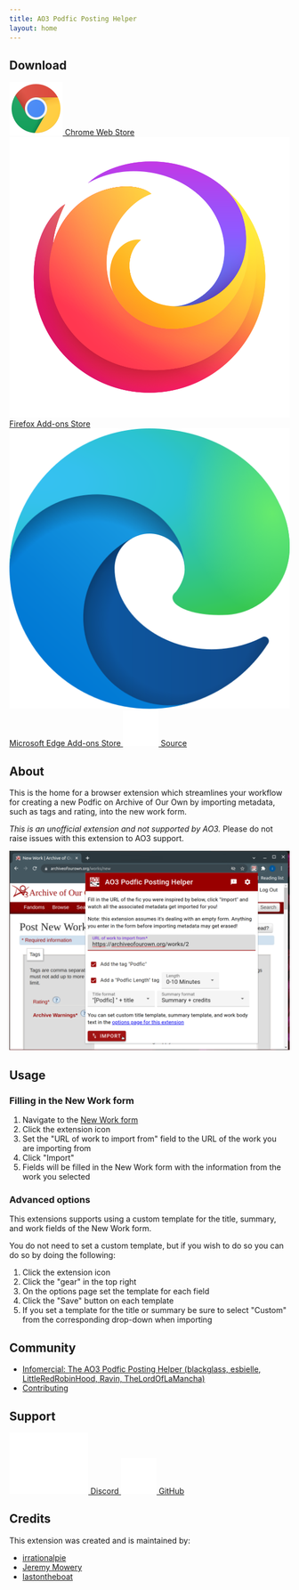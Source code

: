 ```yaml
---
title: AO3 Podfic Posting Helper
layout: home
---
```


## Download

<a href="https://chrome.google.com/webstore/detail/ao3-podfic-posting-helper/liceoplaldpcfdkndimfppgdcbophgma?utm_source=github&utm_medium=web&utm_campaign=github_pages"
    target="_blank" rel="noopener" class="btn">
    <img alt="" role="presentation" src="/assets/img/chrome-logo.svg" class="logo">
    Chrome Web Store
</a>
<a href="https://addons.mozilla.org/en-US/firefox/addon/ao3-podfic-posting-helper/" target="_blank" rel="noopener"
    class="btn">
    <img alt="" role="presentation" src="/assets/img/firefox-logo.svg" class="logo">
    Firefox Add-ons Store
</a>
<a href="https://microsoftedge.microsoft.com/addons/detail/ao3-podfic-posting-helper/bhggifekpnmhgpnpgngnfkfjdehlfaoj" target="_blank" rel="noopener"
    class="btn">
    <img alt="" role="presentation" src="/assets/img/edge-logo.svg" class="logo">
    Microsoft Edge Add-ons Store
</a>
<a href="https://github.com/LazyCats-dev/ao3-podfic-posting-helper/releases" target="_blank" rel="noopener" class="btn">
    <img alt="" role="presentation" src="/assets/img/github-logo.png" class="logo"> Source
</a>

## About

This is the home for a browser extension which streamlines your workflow for creating a new Podfic
on Archive of Our Own by importing metadata, such as tags and rating, into the new work form.

_This is an unofficial extension and not supported by AO3._ Please do not raise issues with this
extension to AO3 support.

![Extension demo](https://raw.githubusercontent.com/LazyCats-dev/ao3-podfic-posting-helper/main/images/pop-up-screen-shot.png)

## Usage

### Filling in the New Work form

1. Navigate to the [New Work form](https://archiveofourown.org/works/new)
2. Click the extension icon
3. Set the "URL of work to import from" field to the URL of the work you are importing from
4. Click "Import"
5. Fields will be filled in the New Work form with the information from the work you selected

### Advanced options

This extensions supports using a custom template for the title, summary, and work fields of the New Work form.

You do not need to set a custom template, but if you wish to do so you can do so by doing the following:

1. Click the extension icon
2. Click the "gear" in the top right
3. On the options page set the template for each field
4. Click the "Save" button on each template
5. If you set a template for the title or summary be sure to select "Custom" from the corresponding drop-down when importing

## Community

* [Infomercial: The AO3 Podfic Posting Helper (blackglass, esbielle, LittleRedRobinHood, Ravin, TheLordOfLaMancha)](https://archiveofourown.org/works/44137485)
* [Contributing](https://github.com/LazyCats-dev/ao3-podfic-posting-helper/blob/main/CONTRIBUTING.md)

## Support

<a href="https://discord.gg/rhynWjrCw2"
    target="_blank" rel="noopener" class="btn">
    <img alt="" role="presentation" src="/assets/img/discord-logo.svg" class="logo">
    Discord
</a>
<a href="https://github.com/LazyCats-dev/ao3-podfic-posting-helper/issues/new" target="_blank" rel="noopener"
    class="btn">
    <img alt="" role="presentation" src="/assets/img/github-logo.png" class="logo">
    GitHub
</a>

## Credits

This extension was created and is maintained by:

* [irrationalpie](https://archiveofourown.org/users/irrationalpie/pseuds/irrationalpie)
* [Jeremy Mowery](https://mowery.dev)
* [lastontheboat](https://archiveofourown.org/users/lastontheboat)
